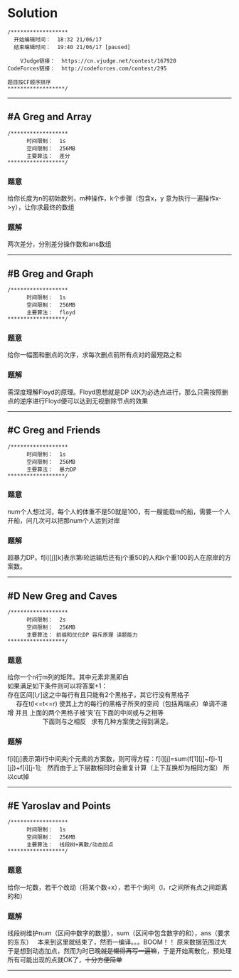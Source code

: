 # Solution
```
/******************
  开始编辑时间：  18:32 21/06/17
  结束编辑时间：  19:40 21/06/17 [paused]

    VJudge链接：  https://cn.vjudge.net/contest/167920
CodeForces链接：  http://codeforces.com/contest/295

题目按CF顺序排序
******************/
```

***

## #A Greg and Array
```
/******************
      时间限制：  1s
      空间限制：  256MB
      主要算法：  差分
******************/
```
### 题意
给你长度为n的初始数列，m种操作，k个步骤（包含x，y 意为执行一遍操作x->y），让你求最终的数组

### 题解
两次差分，分别差分操作数和ans数组

***
## #B Greg and Graph
```
/******************
      时间限制：  1s
      空间限制：  256MB
      主要算法：  floyd
******************/
```
### 题意
给你一幅图和删点的次序，求每次删点前所有点对的最短路之和

### 题解
需深度理解Floyd的原理。Floyd思想就是DP 以K为必选点进行，那么只需按照删点的逆序进行Floyd便可以达到无视删除节点的效果

***
## #C Greg and Friends
```
/******************
      时间限制：  1s
      空间限制：  256MB
      主要算法：  暴力DP
******************/
```
### 题意
num个人想过河，每个人的体重不是50就是100，有一艘能载m的船，需要一个人开船，问几次可以把那num个人运到对岸

### 题解
超暴力DP。f[i][j][k]表示第i轮运输后还有j个重50的人和k个重100的人在原岸的方案数。

***
## #D New Greg and Caves
```
/******************
      时间限制：  2s
      空间限制：  256MB
      主要算法： 前缀和优化DP 容斥原理 读题能力
******************/
```
### 题意
给你一个n行m列的矩阵。其中元素非黑即白  
如果满足如下条件则可以将答案+1：  
存在区间[l,r]这之中每行有且只能有2个黑格子，其它行没有黑格子  
      存在t(l<=t<=r) 使其上方的每行的黑格子所夹的空间（包括两端点）单调不递增 并且 上面的两个黑格子被‘夹’在下面的中间或与之相等  
                     下面则与之相反  
求有几种方案使之得到满足。

### 题解
f[i][j]表示第i行中间夹j个元素的方案数，则可得方程：f[i][j]=sum(f[1][j]~f[i-1][j])+f[i][j-1];  
然而由于上下层数相同时会重复计算（上下互换却为相同方案） 所以cut掉  

***
## #E Yaroslav and Points
```
/******************
      时间限制：  1s
      空间限制：  256MB
      主要算法：  线段树+离散/动态加点
******************/
```
### 题意
给你一坨数，若干个改动（将某个数+x），若干个询问（l，r之间所有点之间距离的和）
### 题解
线段树维护num（区间中数字的数量），sum（区间中包含数字的和），ans（要求的东东）  
本来到这里就结束了，然而一编译。。。BOOM！！ 原来数据范围过大  
于是想到动态加点，然而为时已晚~~就是懒得再写一遍嘛~~，于是开始离散化，预处理所有可能出现的点就OK了，~~十分方便简单~~  


***

